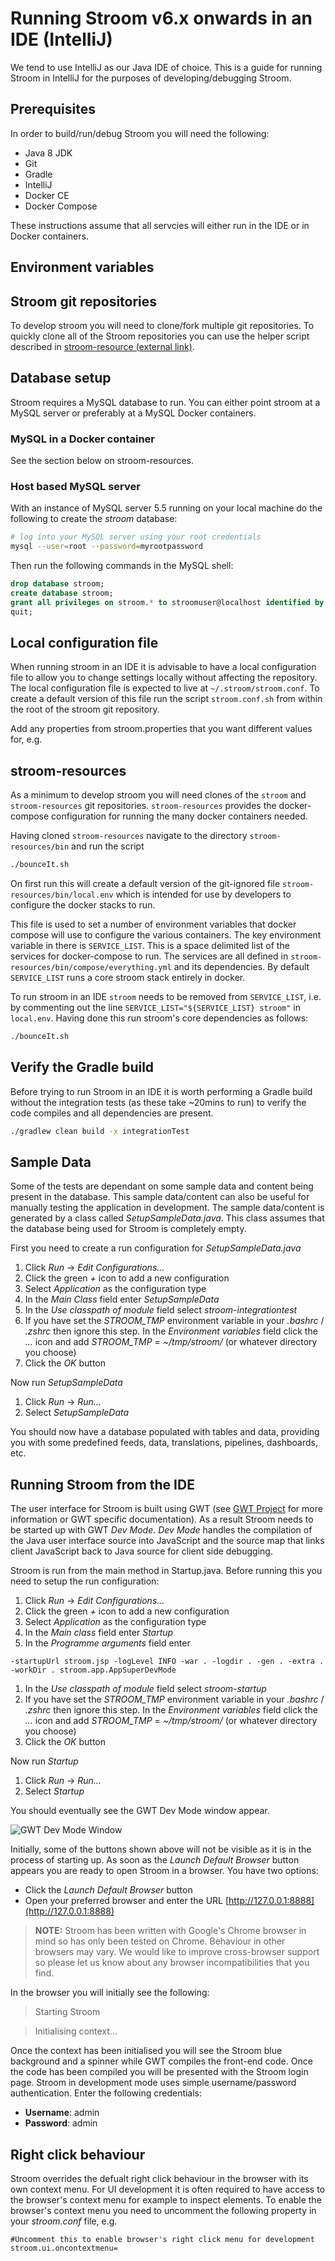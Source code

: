 # Running Stroom v6.x onwards in an IDE (IntelliJ)

We tend to use IntelliJ as our Java IDE of choice. This is a guide for running Stroom in IntelliJ for the purposes of developing/debugging Stroom.

## Prerequisites

In order to build/run/debug Stroom you will need the following:

 * Java 8 JDK
 * Git
 * Gradle
 * IntelliJ
 * Docker CE
 * Docker Compose

These instructions assume that all servcies will either run in the IDE or in Docker containers.

## Environment variables

## Stroom git repositories

To develop stroom you will need to clone/fork multiple git repositories.
To quickly clone all of the Stroom repositories you can use the helper script described in [stroom-resource (external link)](https://github.com/gchq/stroom-resources/blob/master/README.md).


## Database setup

Stroom requires a MySQL database to run. You can either point stroom at a MySQL server or preferably at a MySQL Docker containers.

### MySQL in a Docker container

See the section below on stroom-resources.

### Host based MySQL server

With an instance of MySQL server 5.5 running on your local machine do the following to create the _stroom_ database:

```bash
# log into your MySQL server using your root credentials
mysql --user=root --password=myrootpassword
```

Then run the following commands in the MySQL shell:

```sql
drop database stroom;
create database stroom;
grant all privileges on stroom.* to stroomuser@localhost identified by 'stroompassword1';
quit;
```

## Local configuration file

When running stroom in an IDE it is advisable to have a local configuration file to allow you to change settings locally without affecting the repository. The local configuration file is expected to live at `~/.stroom/stroom.conf`. To create a default version of this file run the script `stroom.conf.sh` from within the root of the stroom git repository.

Add any properties from stroom.properties that you want different values for, e.g.

## stroom-resources

As a minimum to develop stroom you will need clones of the `stroom` and `stroom-resources` git repositories. `stroom-resources` provides the docker-compose configuration for running the many docker containers needed.

Having cloned `stroom-resources` navigate to the directory `stroom-resources/bin` and run the script

``` bash
./bounceIt.sh
```

On first run this will create a default version of the git-ignored file `stroom-resources/bin/local.env` which is intended for use by developers to configure the docker stacks to run.

This file is used to set a number of environment variables that docker compose will use to configure the various containers. The key environment variable in there is `SERVICE_LIST`. This is a space delimited list of the services for docker-compose to run. The services are all defined in `stroom-resources/bin/compose/everything.yml` and its dependencies. By default `SERVICE_LIST` runs a core stroom stack entirely in docker. 

To run stroom in an IDE `stroom` needs to be removed from `SERVICE_LIST`, i.e. by commenting out the line `SERVICE_LIST="${SERVICE_LIST} stroom"` in `local.env`. Having done this run stroom's core dependencies as follows:

``` bash
./bounceIt.sh
```

## Verify the Gradle build

Before trying to run Stroom in an IDE it is worth performing a Gradle build without the integration tests (as these take ~20mins to run) to verify the code compiles and all dependencies are present.

```bash 
./gradlew clean build -x integrationTest
```

## Sample Data

Some of the tests are dependant on some sample data and content being present in the database.  This sample data/content can also be useful for manually testing the application in development. The sample data/content is generated by a class called _SetupSampleData.java_. This class assumes that the database being used for Stroom is completely empty.

First you need to create a run configuration for _SetupSampleData.java_

1. Click _Run_ -> _Edit Configurations..._
1. Click the green _+_ icon to add a new configuration
1. Select _Application_ as the configuration type
1. In the _Main Class_ field enter _SetupSampleData_
1. In the _Use classpath of module_ field select _stroom-integrationtest_
1. If you have set the _STROOM_TMP_ environment variable in your _.bashrc_ / _.zshrc_ then ignore this step.  In the _Environment variables_ field click the _..._ icon and add _STROOM_TMP_ = _~/tmp/stroom/_ (or whatever directory you choose)
1. Click the _OK_ button

Now run _SetupSampleData_ 

1. Click _Run_ -> _Run..._
1. Select _SetupSampleData_

You should now have a database populated with tables and data, providing you with some predefined feeds, data, translations, pipelines, dashboards, etc.

## Running Stroom from the IDE

The user interface for Stroom is built using GWT (see [GWT Project](http://www.gwtproject.org/) for more information or GWT specific documentation). As a result Stroom needs to be started up with GWT _Dev Mode_. _Dev Mode_ handles the compilation of the Java user interface source into JavaScript and the source map that links client JavaScript back to Java source for client side debugging.

Stroom is run from the main method in Startup.java. Before running this you need to setup the run configuration:

1. Click _Run_ -> _Edit Configurations..._
1. Click the green _+_ icon to add a new configuration
1. Select _Application_ as the configuration type
1. In the _Main class_ field enter _Startup_
1. In the _Programme arguments_ field enter 

  `-startupUrl stroom.jsp -logLevel INFO -war . -logdir . -gen . -extra . -workDir . stroom.app.AppSuperDevMode`

1. In the _Use classpath of module_ field select _stroom-startup_
1. If you have set the _STROOM_TMP_ environment variable in your _.bashrc_ / _.zshrc_ then ignore this step.  In the _Environment variables_ field click the _..._ icon and add _STROOM_TMP_ = _~/tmp/stroom/_ (or whatever directory you choose)
1. Click the _OK_ button

Now run _Startup_ 

1. Click _Run_ -> _Run..._
1. Select _Startup_

You should eventually see the GWT Dev Mode window appear.

![GWT Dev Mode Window](./resources/devMode.png)

Initially, some of the buttons shown above will not be visible as it is in the process of starting up. As soon as the _Launch Default Browser_ button appears you are ready to open Stroom in a browser. You have two options:

* Click the _Launch Default Browser_ button
* Open your preferred browser and enter the URL [http://127.0.0.1:8888](http://127.0.0.1:8888)

> **NOTE:** Stroom has been written with Google's Chrome browser in mind so has only been tested on Chrome. Behaviour in other browsers may vary. We would like to improve cross-browser support so please let us know about any browser incompatibilities that you find.

In the browser you will initially see the following:

>Starting Stroom

>Initialising context...

Once the context has been initialised you will see the Stroom blue background and a spinner while GWT compiles the front-end code. Once the code has been compiled you will be presented with the Stroom login page. Stroom in development mode uses simple username/password authentication. Enter the following credentials:

* **Username**: admin
* **Password**: admin

## Right click behaviour
Stroom overrides the defualt right click behaviour in the browser with its own context menu. For UI development it is often required to have access to the browser's context menu for example to inspect elements. To enable the browser's context menu you need to uncomment the following property in your _stroom.conf_ file, e.g.

```properties 
#Uncomment this to enable browser's right click menu for development
stroom.ui.oncontextmenu=
```
